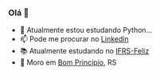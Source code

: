 ### Olá 👋


- 🌱 Atualmente estou estudando Python...
- 📫 Pode me procurar no [Linkedin](https://www.linkedin.com/in/assmannluisdev84/)
- 📚 Atualmente estudando no [IFRS-Feliz](https://ifrs.edu.br/feliz/)
- 🏡 Moro em [Bom Princípio](https://www.google.com/search?q=bom+princ%C3%ADpio&oq=bom+princ%C3%ADpio&aqs=chrome..69i57j0l5j69i60.6396j0j7&sourceid=chrome&ie=UTF-8), RS
